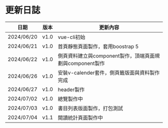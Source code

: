 # 更新日誌
| 日期 | 版本 | 更新內容 |
| ---- | ---- | ---- |
| 2024/06/20 | v1.0 | vue-cli初始 |
| 2024/06/21 | v1.0 | 首頁靜態頁面製作，套用boostrap 5 |
| 2024/06/22 | v1.0 | 側頁資料建立與component製作，頂端頁面規劃與component製作 |
| 2024/06/26 | v1.0 | 安裝v-calender套件，側頁籤版面與資料製作完成 |
| 2024/06/27 | v1.0 | header製作 |
| 2024/07/02 | v1.0 | 總覽製作中 |
| 2024/07/03 | v1.0 | 書目列表版面製作，打包測試 |
| 2024/07/04 | v1.1 | 閱讀統計頁面製作中 |